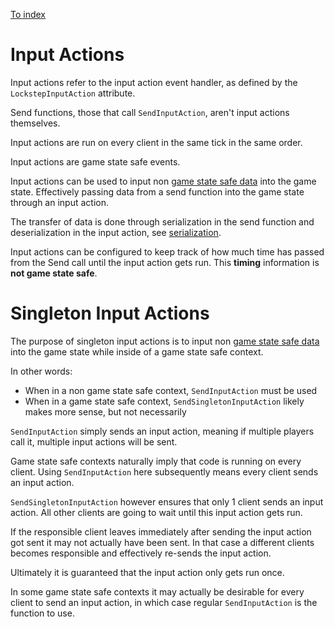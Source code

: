 
[To index](index.md)

# Input Actions

Input actions refer to the input action event handler, as defined by the `LockstepInputAction` attribute.

Send functions, those that call `SendInputAction`, aren't input actions themselves.

Input actions are run on every client in the same tick in the same order.

Input actions are game state safe events.

Input actions can be used to input non [game state safe data](game-states.md#game-state-safe-data) into the game state. Effectively passing data from a send function into the game state through an input action.

The transfer of data is done through serialization in the send function and deserialization in the input action, see [serialization](serialization.md).

Input actions can be configured to keep track of how much time has passed from the Send call until the input action gets run. This **timing** information is **not game state safe**.

# Singleton Input Actions

The purpose of singleton input actions is to input non [game state safe data](game-states.md#game-state-safe-data) into the game state while inside of a game state safe context.

In other words:

- When in a non game state safe context, `SendInputAction` must be used
- When in a game state safe context, `SendSingletonInputAction` likely makes more sense, but not necessarily

`SendInputAction` simply sends an input action, meaning if multiple players call it, multiple input actions will be sent.

Game state safe contexts naturally imply that code is running on every client. Using `SendInputAction` here subsequently means every client sends an input action.

`SendSingletonInputAction` however ensures that only 1 client sends an input action. All other clients are going to wait until this input action gets run.

If the responsible client leaves immediately after sending the input action got sent it may not actually have been sent. In that case a different clients becomes responsible and effectively re-sends the input action.

Ultimately it is guaranteed that the input action only gets run once.

In some game state safe contexts it may actually be desirable for every client to send an input action, in which case regular `SendInputAction` is the function to use.
